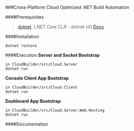 ###Cross-Platform Cloud Optimized .NET Build Automation

####Prerequisites
> [dotnet](https://github.com/aspnet/Home), (.NET Core CLR - dotnet cli)
> [Docs](https://docs.asp.net/en/latest/)

####Installation

    dotnet restore

####Execution
**Server and Socket Bootstrap**

    in CloudBuilder/src/Cloud.Server
    dotnet run

**Console Client App Bootstrap**

    in CloudBuilder/src/Cloud.Client
    dotnet run

**Dashboard App Bootstrap**

    in CloudBuilder/src/Cloud.Server.Web.Hosting
    dotnet run

####Documentation
  
